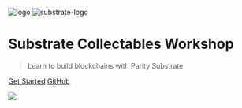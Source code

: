 ![logo](media/substratekitty.png ':size=300')
![substrate-logo](media/icon-parity-substrate-light.png ':size=300')

# Substrate Collectables Workshop

> Learn to build blockchains with Parity Substrate

[Get Started](README.md)
[GitHub](https://github.com/shawntabrizi/substrate-collectables-workshop)

<!-- Overwrite Background Image with black -->
![](base64:iVBORw0KGgoAAAANSUhEUgAAAAEAAAABCAQAAAC1HAwCAAAAC0lEQVR42mNk+A8AAQUBAScY42YAAAAASUVORK5CYII=)